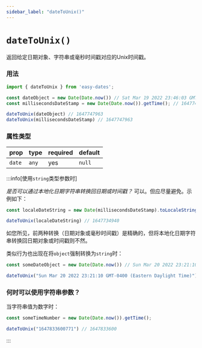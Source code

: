 ```yaml
---
sidebar_label: "dateToUnix()"
---
```


# `dateToUnix()`

返回给定日期对象、字符串或毫秒时间戳对应的Unix时间戳。

### 用法

```javascript
import { dateToUnix } from 'easy-dates';

const dateObject = new Date(Date.now()) // Sat Mar 19 2022 23:46:03 GMT-0400 (Eastern Daylight Time)
const millisecondsDateStamp = new Date(Date.now()).getTime(); // 1647747963147

dateToUnix(dateObject) // 1647747963
dateToUnix(millisecondsDateStamp) // 1647747963
```

### 属性类型

| prop   | type  | required | default  |
|--------|-------|----------|----------|
| `date` | `any` | yes      | `null`   |

:::info[使用`string`类型参数时]

_是否可以通过本地化日期字符串转换回日期或时间戳？_ 可以。但应尽量避免。示例如下：

```javascript title="本地化字符串"
const localeDateString = new Date(millisecondsDateStamp).toLocaleString('en-CA') // '2022-03-19, 11:46:03 p.m.'

dateToUnix(localeDateString) // 1647734940
```

如您所见，前两种转换（日期对象或毫秒时间戳）是精确的，但将本地化日期字符串转换回日期对象或时间戳则不然。

类似行为也出现在将`object`强制转换为`string`时：

```javascript title="日期对象转为字符串"
const someDateObject = new Date(Date.now()) // Sun Mar 20 2022 23:21:10 GMT-0400 (Eastern Daylight Time)

dateToUnix("Sun Mar 20 2022 23:21:10 GMT-0400 (Eastern Daylight Time)") // 1647919810
```

### 何时可以使用字符串参数？
当字符串值为数字时：

```javascript
const someTimeNumber = new Date(Date.now()).getTime();

dateToUnix("1647833600771") // 1647833600
```
:::